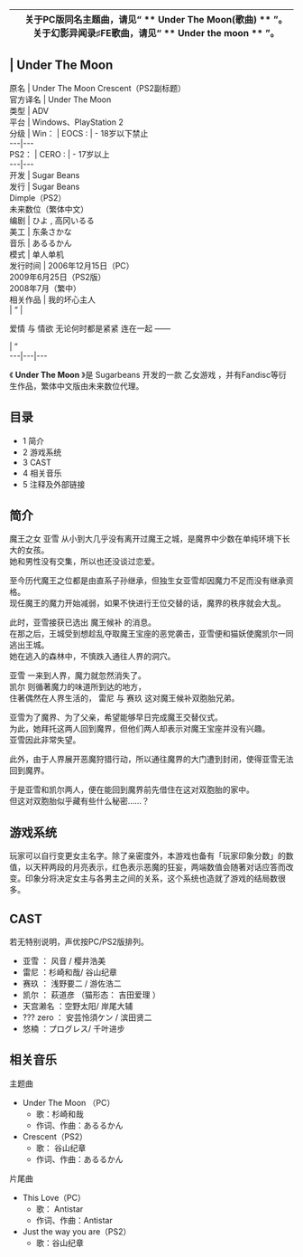 |  |  关于PC版同名主题曲，请见“ ** Under The Moon(歌曲)  ** ”。关于幻影异闻录♯FE歌曲，请见“ ** Under the moon  ** ”。   
---|---  
  
|  Under The Moon  
---  
原名  |  Under The Moon  Crescent（PS2副标题）   
官方译名  |  Under The Moon   
类型  |  ADV   
平台  |  Windows、PlayStation 2   
分级  |  Win：  |  EOCS  :  |  \- 18岁以下禁止   
---|---  
PS2：  |  CERO  :  |  \- 17岁以上   
---|---  
开发  |  Sugar Beans   
发行  |  Sugar Beans   
Dimple（PS2）  
未来数位（繁体中文）  
编剧  |  ひよ , 高冈いるる   
美工  |  东条さかな   
音乐  |  あるるかん   
模式  |  单人单机   
发行时间  |  2006年12月15日（PC）   
2009年6月25日（PS2版）  
2008年7月（繁中）  
相关作品  |  我的坏心主人   
|  “  | 

爱情  与  情欲  无论何时都是紧紧  连在一起  —— </br>

|  ”  
---|---|---  
  
《 **Under The Moon** 》是  Sugarbeans  开发的一款  乙女游戏
，并有Fandisc等衍生作品，繁体中文版由未来数位代理。

##  目录

  * 1  简介 
  * 2  游戏系统 
  * 3  CAST 
  * 4  相关音乐 
  * 5  注释及外部链接 

##  简介

魔王之女  亚雪  从小到大几乎没有离开过魔王之城，是魔界中少数在单纯环境下长大的女孩。  
她和男性没有交集，所以也还没谈过恋爱。  
  
至今历代魔王之位都是由直系子孙继承，但独生女亚雪却因魔力不足而没有继承资格。  
现任魔王的魔力开始减弱，如果不快进行王位交替的话，魔界的秩序就会大乱。  
  
此时，亚雪接获已选出  魔王候补  的消息。  
在那之后，王城受到想趁乱夺取魔王宝座的恶党袭击，亚雪便和猫妖使魔凯尔一同逃出王城。  
她在逃入的森林中，不慎跌入通往人界的洞穴。  
  
亚雪  一来到人界，魔力就忽然消失了。  
凯尔  则循著魔力的味道所到达的地方，  
住著偶然在人界生活的，  雷尼  与  赛玖  这对魔王候补双胞胎兄弟。  
  
亚雪为了魔界、为了父亲，希望能够早日完成魔王交替仪式。  
为此，她拜托这两人回到魔界，但他们两人却表示对魔王宝座并没有兴趣。  
亚雪因此非常失望。  
  
此外，由于人界展开恶魔狩猎行动，所以通往魔界的大门遭到封闭，使得亚雪无法回到魔界。  
  
于是亚雪和凯尔两人，便在能回到魔界前先借住在这对双胞胎的家中。  
但这对双胞胎似乎藏有些什么秘密……？

##  游戏系统

玩家可以自行变更女主名字。除了亲密度外，本游戏也备有「玩家印象分数」的数值，以天秤两段的月亮表示，红色表示恶魔的狂妄，两端数值会随著对话应答而改变。印象分将决定女主与各男主之间的关系，这个系统也造就了游戏的结局数很多。

##  CAST

若无特别说明，声优按PC/PS2版排列。

  * 亚雪  ：  风音  /  樱井浩美 
  * 雷尼  ：杉崎和哉/  谷山纪章 
  * 赛玖  ：  浅野要二  /  游佐浩二 
  * 凯尔  ：  萩道彦  （猫形态：  吉田爱理  ） 
  * 天宫濑名  ：空野太阳/  岸尾大辅 
  * ???  zero  ：  安芸怜須ケン  /  滨田贤二 
  * 悠楠  ：プログレス/  千叶进步 

##  相关音乐

主题曲

  * Under The Moon  （PC） 
    * 歌：杉崎和哉 
    * 作词、作曲：あるるかん 
  * Crescent（PS2） 
    * 歌：  谷山纪章 
    * 作词、作曲：あるるかん 

片尾曲

  * This Love（PC） 
    * 歌：  Antistar 
    * 作词、作曲：Antistar 
  * Just the way you are（PS2） 
    * 歌：谷山纪章 